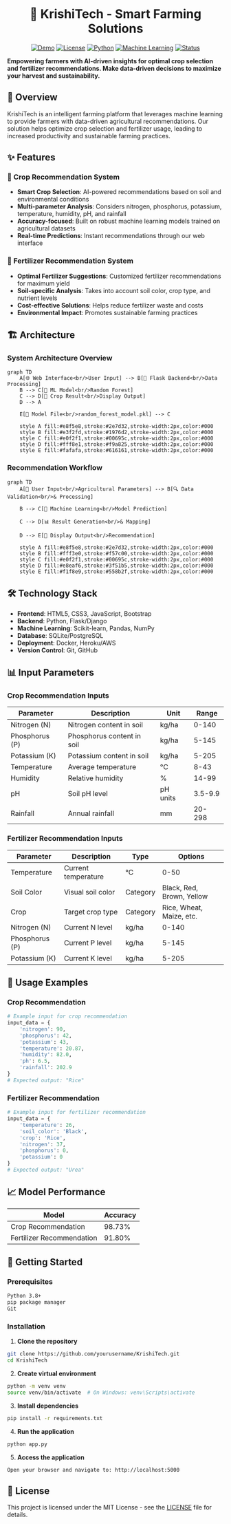 <div align="center">
  <h1>🌾 KrishiTech - Smart Farming Solutions</h1>
</div>




<div align="center">
  
[![Demo](https://img.shields.io/badge/🚀_Live_Demo-Try_Now-brightgreen.svg?style=for-the-badge)](https://agri-aid-launchpad.lovable.app)
[![License](https://img.shields.io/badge/License-MIT-blue.svg)](LICENSE)
[![Python](https://img.shields.io/badge/Python-3.8+-green.svg)](https://python.org)
[![Machine Learning](https://img.shields.io/badge/ML-TensorFlow-orange.svg)](https://tensorflow.org)
[![Status](https://img.shields.io/badge/Status-Active-success.svg)]()

</div>

**Empowering farmers with AI-driven insights for optimal crop selection and fertilizer recommendations. Make data-driven decisions to maximize your harvest and sustainability.**




## 🚀 Overview

KrishiTech is an intelligent farming platform that leverages machine learning to provide farmers with data-driven agricultural recommendations. Our solution helps optimize crop selection and fertilizer usage, leading to increased productivity and sustainable farming practices.

## ✨ Features

### 🌱 Crop Recommendation System
- **Smart Crop Selection**: AI-powered recommendations based on soil and environmental conditions
- **Multi-parameter Analysis**: Considers nitrogen, phosphorus, potassium, temperature, humidity, pH, and rainfall
- **Accuracy-focused**: Built on robust machine learning models trained on agricultural datasets
- **Real-time Predictions**: Instant recommendations through our web interface

### 🧪 Fertilizer Recommendation System
- **Optimal Fertilizer Suggestions**: Customized fertilizer recommendations for maximum yield
- **Soil-specific Analysis**: Takes into account soil color, crop type, and nutrient levels
- **Cost-effective Solutions**: Helps reduce fertilizer waste and costs
- **Environmental Impact**: Promotes sustainable farming practices

## 🏗️ Architecture

### System Architecture Overview

```mermaid
graph TD
    A[🌐 Web Interface<br/>User Input] --> B[🔧 Flask Backend<br/>Data Processing]
    B --> C[🤖 ML Model<br/>Random Forest]
    C --> D[🌱 Crop Result<br/>Display Output]
    D --> A
    
    E[💾 Model File<br/>random_forest_model.pkl] --> C
    
    style A fill:#e8f5e8,stroke:#2e7d32,stroke-width:2px,color:#000
    style B fill:#e3f2fd,stroke:#1976d2,stroke-width:2px,color:#000
    style C fill:#e0f2f1,stroke:#00695c,stroke-width:2px,color:#000
    style D fill:#fff8e1,stroke:#f9a825,stroke-width:2px,color:#000
    style E fill:#fafafa,stroke:#616161,stroke-width:2px,color:#000
```

### Recommendation Workflow

```mermaid
graph TD
    A[📝 User Input<br/>Agricultural Parameters] --> B[🔍 Data Validation<br/>& Processing]
    
    B --> C[🤖 Machine Learning<br/>Model Prediction]
    
    C --> D[📊 Result Generation<br/>& Mapping]
    
    D --> E[📱 Display Output<br/>Recommendation]
    
    style A fill:#e8f5e8,stroke:#2e7d32,stroke-width:2px,color:#000
    style B fill:#fff3e0,stroke:#f57c00,stroke-width:2px,color:#000
    style C fill:#e0f2f1,stroke:#00695c,stroke-width:2px,color:#000
    style D fill:#e8eaf6,stroke:#3f51b5,stroke-width:2px,color:#000
    style E fill:#f1f8e9,stroke:#558b2f,stroke-width:2px,color:#000
```

## 🛠️ Technology Stack

- **Frontend**: HTML5, CSS3, JavaScript, Bootstrap
- **Backend**: Python, Flask/Django
- **Machine Learning**: Scikit-learn, Pandas, NumPy
- **Database**: SQLite/PostgreSQL
- **Deployment**: Docker, Heroku/AWS
- **Version Control**: Git, GitHub

## 📊 Input Parameters

### Crop Recommendation Inputs
| Parameter | Description | Unit | Range |
|-----------|-------------|------|-------|
| Nitrogen (N) | Nitrogen content in soil | kg/ha | 0-140 |
| Phosphorus (P) | Phosphorus content in soil | kg/ha | 5-145 |
| Potassium (K) | Potassium content in soil | kg/ha | 5-205 |
| Temperature | Average temperature | °C | 8-43 |
| Humidity | Relative humidity | % | 14-99 |
| pH | Soil pH level | pH units | 3.5-9.9 |
| Rainfall | Annual rainfall | mm | 20-298 |

### Fertilizer Recommendation Inputs
| Parameter | Description | Type | Options |
|-----------|-------------|------|---------|
| Temperature | Current temperature | °C | 0-50 |
| Soil Color | Visual soil color | Category | Black, Red, Brown, Yellow |
| Crop | Target crop type | Category | Rice, Wheat, Maize, etc. |
| Nitrogen (N) | Current N level | kg/ha | 0-140 |
| Phosphorus (P) | Current P level | kg/ha | 5-145 |
| Potassium (K) | Current K level | kg/ha | 5-205 |

## 🎯 Usage Examples

### Crop Recommendation
```python
# Example input for crop recommendation
input_data = {
    'nitrogen': 90,
    'phosphorus': 42,
    'potassium': 43,
    'temperature': 20.87,
    'humidity': 82.0,
    'ph': 6.5,
    'rainfall': 202.9
}
# Expected output: "Rice"
```

### Fertilizer Recommendation
```python
# Example input for fertilizer recommendation
input_data = {
    'temperature': 26,
    'soil_color': 'Black',
    'crop': 'Rice',
    'nitrogen': 37,
    'phosphorus': 0,
    'potassium': 0
}
# Expected output: "Urea"
```

## 📈 Model Performance

| Model | Accuracy | 
|-------|----------|
| Crop Recommendation | 98.73% | 
| Fertilizer Recommendation | 91.80% | 


## 🚀 Getting Started

### Prerequisites
```bash
Python 3.8+
pip package manager
Git
```

### Installation

1. **Clone the repository**
```bash
git clone https://github.com/yourusername/KrishiTech.git
cd KrishiTech
```

2. **Create virtual environment**
```bash
python -m venv venv
source venv/bin/activate  # On Windows: venv\Scripts\activate
```

3. **Install dependencies**
```bash
pip install -r requirements.txt
```

4. **Run the application**
```bash
python app.py
```

5. **Access the application**
```
Open your browser and navigate to: http://localhost:5000
```


## 📄 License

This project is licensed under the MIT License - see the [LICENSE](LICENSE) file for details.



